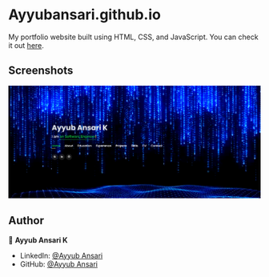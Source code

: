 # Ayyubansari.github.io

My portfolio website built using HTML, CSS, and JavaScript. You can check it out [here](https://github.com/AyyubAnsari786/Ansari-s-Portfolio).



## Screenshots

<p float="center">
    <img src="https://github.com/AyyubAnsari786/Ansari-s-Portfolio/blob/main/Screenshots/1.png" width="800">
</p>



## Author

👤 **Ayyub Ansari K**

* LinkedIn: [@Ayyub Ansari](https://www.linkedin.com/in/k-ayyubansari/)
* GitHub: [@Ayyub Ansari](https://github.com/AyyubAnsari786)
